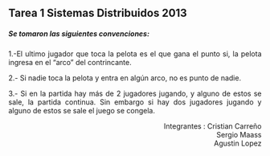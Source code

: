<h2>Tarea 1 Sistemas Distribuidos 2013</h2>

<h5>Se tomaron las siguientes convenciones:</h5>

<p align="justify">1.-El ultimo jugador que toca la pelota es el que gana el punto si, la pelota ingresa en el “arco” del contrincante.</p>
<p align="justify"> 2.- Si nadie toca la pelota y entra en algún arco, no es punto de nadie. </p>
<p align="justify"> 3.- Si en la partida hay más de 2 jugadores jugando, y alguno de estos se sale, la partida continua. Sin embargo si hay dos jugadores jugando y alguno de estos se sale el juego se congela.</p>


<p align="right"> Integrantes : Cristian Carreño <br>
Sergio Maass<br>
Agustin Lopez
</p>

